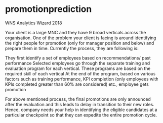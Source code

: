 # promotionprediction
WNS Analytics Wizard 2018

Your client is a large MNC and they have 9 broad verticals across the organisation. One of the problem your client is facing is around identifying the right people for promotion (only for manager position and below) and prepare them in time. Currently the process, they are following is:

  They first identify a set of employees based on recommendations/ past performance
  Selected employees go through the separate training and evaluation program for each vertical. These programs are based on the required skill of each vertical
  At the end of the program, based on various factors such as training performance, KPI completion (only employees with KPIs completed greater than 60% are considered) etc., employee gets promotion

For above mentioned process, the final promotions are only announced after the evaluation and this leads to delay in transition to their new roles. Hence, company needs your help in identifying the eligible candidates at a particular checkpoint so that they can expedite the entire promotion cycle.
